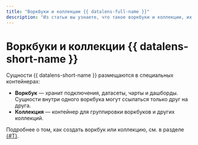 ```yaml
---
title: "Воркбуки и коллекции {{ datalens-full-name }}"
description: "Из статьи вы узнаете, что такое воркбуки и коллекции, их особенности и как начать с ними работать."
---
```


# Воркбуки и коллекции {{ datalens-short-name }}



Сущности {{ datalens-short-name }} размещаются в специальных контейнерах:

* **Воркбук** — хранит подключения, датасеты, чарты и дашборды. Сущности внутри одного воркбука могут ссылаться только друг на друга.
* **Коллекция** — контейнер для группировки воркбуков и других коллекций.

Подробнее о том, как создать воркбук или коллекцию, см. в разделе [{#T}](./workbooks-collections-create.md).

